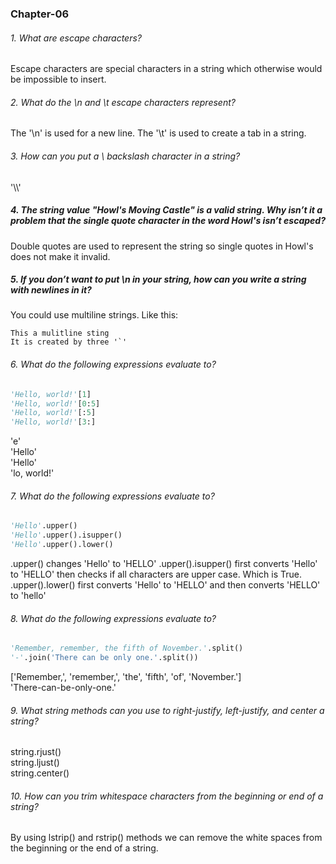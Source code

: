 ### Chapter-06

###### 1. What are escape characters?
Escape characters are special characters in a string which otherwise would be impossible to insert.

###### 2. What do the \n and \t escape characters represent?
The '\n' is used for a new line.
The '\t' is used to create a tab in a string.
###### 3. How can you put a \ backslash character in a string?
'\\\\'
##### 4. The string value "Howl's Moving Castle" is a valid string. Why isn’t it a problem that the single quote character in the word Howl's isn’t escaped?
Double quotes are used to represent the string so single quotes in Howl's does not make it invalid.
##### 5. If you don’t want to put \n in your string, how can you write a string with newlines in it?
You could use multiline strings. Like this:
```
This a mulitline sting
It is created by three '`'

```
###### 6. What do the following expressions evaluate to?
```python
'Hello, world!'[1]
'Hello, world!'[0:5]
'Hello, world!'[:5]
'Hello, world!'[3:]
```
'e'\
'Hello'\
'Hello'\
'lo, world!'
###### 7. What do the following expressions evaluate to?
```python
'Hello'.upper()
'Hello'.upper().isupper()
'Hello'.upper().lower()
```
.upper() changes 'Hello' to 'HELLO'
.upper().isupper() first converts 'Hello' to 'HELLO' then checks if all characters are upper case. Which is True.
.upper().lower() first converts 'Hello' to 'HELLO' and then converts 'HELLO' to 'hello'
###### 8. What do the following expressions evaluate to?
```python 
'Remember, remember, the fifth of November.'.split()
'-'.join('There can be only one.'.split())
```
['Remember,', 'remember,', 'the', 'fifth', 'of', 'November.']\
'There-can-be-only-one.'
###### 9. What string methods can you use to right-justify, left-justify, and center a string?
string.rjust()\
string.ljust()\
string.center()
###### 10. How can you trim whitespace characters from the beginning or end of a string?
 By using lstrip() and rstrip() methods we can remove the white spaces from the beginning or the end of a string.
